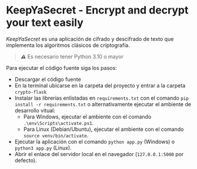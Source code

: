# KeepYaSecret - Encrypt and decrypt your text easily

*KeepYaSecret* es una aplicación de cifrado y descifrado de texto que implementa los algoritmos clásicos de criptografía. 

> **_⚠_** Es necesario tener Python 3.10 o mayor

Para ejecutar el código fuente siga los pasos:
- Descargar el código fuente
- En la terminal ubicarse en la carpeta del proyecto y entrar a la carpeta `crypto-flask`
- Instalar las librerías enlistadas en `requirements.txt` con el comando `pip install -r requirements.txt` o alternativamente ejecutar el ambiente de desarrollo vitual:
  - Para Windows, ejecutar el ambiente con el comando `.\env\Scripts\activate.ps1`.
  - Para Linux (Debian/Ubuntu), ejecutar el ambiente con el comando `source venv/bin/activate`.
- Ejecutar la aplicación con el comando `python app.py` (Windows) o `python3 app.py` (Linux).
- Abrir el enlace del servidor local en el navegador (`127.0.0.1:5000` por defecto).
